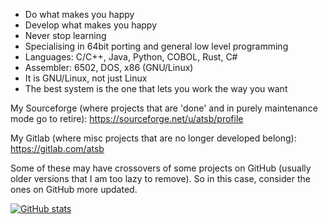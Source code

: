 - Do what makes you happy
- Develop what makes you happy
- Never stop learning
- Specialising in 64bit porting and general low level programming
- Languages: C/C++, Java, Python, COBOL, Rust, C#
- Assembler: 6502, DOS, x86 (GNU/Linux)
- It is GNU/Linux, not just Linux
- The best system is the one that lets you work the way you want

My Sourceforge (where projects that are 'done' and in purely maintenance mode go to retire): https://sourceforge.net/u/atsb/profile

My Gitlab (where misc projects that are no longer developed belong): https://gitlab.com/atsb

Some of these may have crossovers of some projects on GitHub (usually older versions that I am too lazy to remove).  So in this case, consider the ones on GitHub more updated.

[![GitHub stats](https://github-readme-stats.vercel.app/api?username=atsb)](https://github.com/anuraghazra/github-readme-stats)
